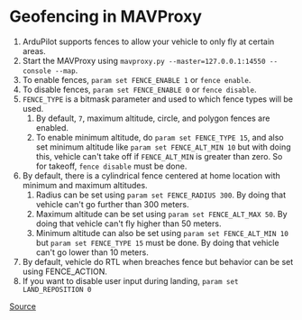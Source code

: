 # Geofencing in MAVProxy
1. ArduPilot supports fences to allow your vehicle to only fly at certain areas.
2. Start the MAVProxy using `mavproxy.py --master=127.0.0.1:14550 --console --map`.
3. To enable fences, `param set FENCE_ENABLE 1` or `fence enable`.
4. To disable fences, `param set FENCE_ENABLE 0` or `fence disable`.
5. `FENCE_TYPE` is a bitmask parameter and used to which fence types will be used.
   1. By default, `7`, maximum altitude, circle, and polygon fences are enabled.
   2. To enable minimum altitude, do `param set FENCE_TYPE 15`, and also set minimum altitude
   like `param set FENCE_ALT_MIN 10` but with doing this, vehicle can't take off if 
   `FENCE_ALT_MIN` is greater than zero. So for takeoff, `fence disable` must be done.
6. By default, there is a cylindrical fence centered at home location with minimum and maximum altitudes.
   1. Radius can be set using `param set FENCE_RADIUS 300`. By doing that vehicle can't go further than 300 meters.
   2. Maximum altitude can be set using `param set FENCE_ALT_MAX 50`. By doing that vehicle can't fly higher than 50 meters.
   3. Minimum altitude can also be set using `param set FENCE_ALT_MIN 10` but `param set FENCE_TYPE 15` must be done. By doing that
   vehicle can't go lower than 10 meters.
7. By default, vehicle do RTL when breaches fence but behavior can be set using FENCE_ACTION.
8. If you want to disable user input during landing, `param set LAND_REPOSITION 0`

[Source](https://ardupilot.org/copter/docs/parameters.html#fence-parameters)